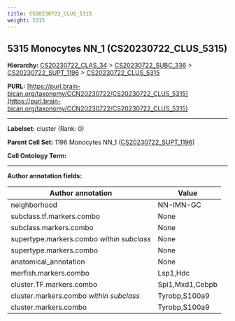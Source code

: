 ```yaml
---
title: CS20230722_CLUS_5315
weight: 5315
---
```

## 5315 Monocytes NN_1 (CS20230722_CLUS_5315)
<b>Hierarchy: </b>
[CS20230722_CLAS_34](../CS20230722_CLAS_34) >
[CS20230722_SUBC_336](../CS20230722_SUBC_336) >
[CS20230722_SUPT_1196](../CS20230722_SUPT_1196) >
[CS20230722_CLUS_5315](../CS20230722_CLUS_5315)

**PURL:** [https://purl.brain-bican.org/taxonomy/CCN20230722/CS20230722_CLUS_5315](https://purl.brain-bican.org/taxonomy/CCN20230722/CS20230722_CLUS_5315)

---


**Labelset:** cluster (Rank: 0)

**Parent Cell Set:** 1196 Monocytes NN_1 ([CS20230722_SUPT_1196](../CS20230722_SUPT_1196))



**Cell Ontology Term:** 

[MARKER GENES.]: #


---

[TRANSFERRED ANNOTATIONS.]: #


[AUTHOR ANNOTATION FIELDS.]: #


**Author annotation fields:**

| Author annotation | Value |
|-------------------|-------|
|neighborhood|NN-IMN-GC|
|subclass.tf.markers.combo|None|
|subclass.markers.combo|None|
|supertype.markers.combo _within subclass_|None|
|supertype.markers.combo|None|
|anatomical_annotation|None|
|merfish.markers.combo|Lsp1,Hdc|
|cluster.TF.markers.combo|Spi1,Mxd1,Cebpb|
|cluster.markers.combo _within subclass_|Tyrobp,S100a9|
|cluster.markers.combo|Tyrobp,S100a9|

